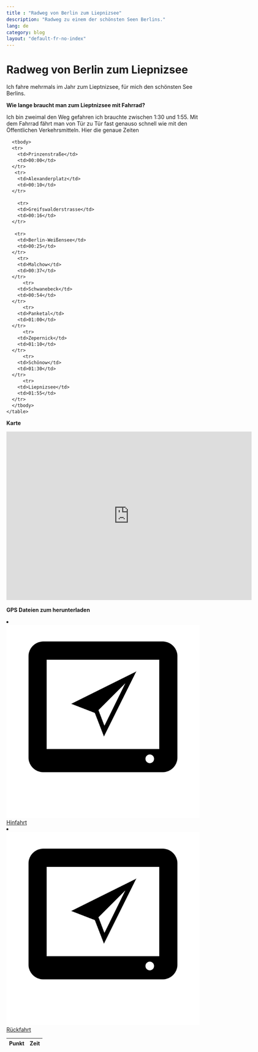 ```yaml
---
title : "Radweg von Berlin zum Liepnizsee"
description: "Radweg zu einem der schönsten Seen Berlins."
lang: de
category: blog
layout: "default-fr-no-index"
---
```

 
<div class="container blog" >
     <div class="row" id="liepnizsee">
         <div class="col-xs-12">
          <h1>Radweg von Berlin zum Liepnizsee</h1>
        </div>
      </div>
  

<div class="row">
  <div class="col-xs-12">

<p>Ich fahre mehrmals im Jahr zum Lieptnizsee, für mich den schönsten See Berlins. </p>
   

<p><strong>Wie lange braucht man zum Lieptnizsee mit Fahrrad?</strong></p>
<p>Ich bin zweimal den Weg gefahren ich brauchte zwischen 1:30 und 1:55. Mit dem Fahrrad fährt man von Tür zu Tür fast genauso schnell wie mit den Öffentlichen Verkehrsmitteln. Hier die genaue Zeiten</p>


<table class="table" align="center">
  <thead>
      <tr>
        <th>Punkt</th>
        <th>Zeit</th>
        </tr>
      </thead>
      
      <tbody>
      <tr>
        <td>Prinzenstraße</td>
        <td>00:00</td>
      </tr>
       <tr>
        <td>Alexanderplatz</td>
        <td>00:10</td>
      </tr>

        <tr>
        <td>Greifswalderstrasse</td>
        <td>00:16</td>
      </tr>

       <tr>
        <td>Berlin-Weißensee</td>
        <td>00:25</td>
      </tr>
        <tr>
        <td>Malchow</td>
        <td>00:37</td>
      </tr>
          <tr>
        <td>Schwanebeck</td>
        <td>00:54</td>
      </tr>
          <tr>
        <td>Panketal</td>
        <td>01:00</td>
      </tr>
          <tr>
        <td>Zepernick</td>
        <td>01:10</td>
      </tr>
          <tr>
        <td>Schönow</td>
        <td>01:30</td>
      </tr>
          <tr>
        <td>Liepnizsee</td>
        <td>01:55</td>
      </tr>
      </tbody>
    </table>


<p><strong>Karte</strong></p>

<p align="center"><iframe src="https://www.komoot.de/tour/17207986/embed" width="640" height="440" frameBorder="0" scrolling="no" marginheight="0" marginwidth="0"></iframe></p>

<p><strong>GPS Dateien zum herunterladen</strong></p>

<li><img src="/Images/gps.png" alt="gps" id="thxlistshawo"><a href="https://github.com/batardo/batardo.github.io/blob/master/carte/hinfahrt.gpx" download="">Hinfahrt</a></li>
<li><img src="/Images/gps.png" alt="gps" id="thxlistshawo"><a href="https://github.com/batardo/batardo.github.io/blob/master/carte/rückfahrt.gpx" download="">Rückfahrt</a></li>

</div>
</div>



